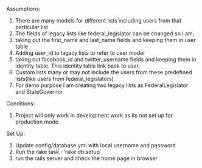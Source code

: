 Assumptions:

1. There are many models for different lists including users from that particular list
2. The fields of legacy lists like federal_legislator can be changed so I am,
  1. taking out the first_name and last_name fields and keeping them in user table
  2. Adding user_id to lagacy lists to refer to user model
  3. taking out facebook_id and twitter_username fields and keeping them in identity table. This identity table link back to user.
3. Custom lists many or may not include the users from these predefined lists(like users from federal_legislators)
4. For demo purpose I am creating two legacy lists as FederalLegislator and StateGovernor


Conditions: 
1. Project will only work in development work as its not set up for production mode.

Set Up:

1. Update config/database.yml with local username and password
2. Run the rake task : 'rake db:setup'
3. run the rails server and check the home page in browser 